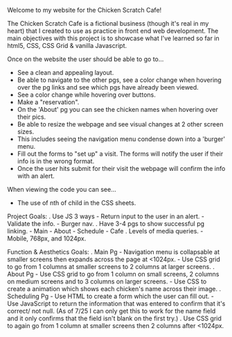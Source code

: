 Welcome to my website for the Chicken Scratch Cafe!

The Chicken Scratch Cafe is a fictional business (though it's real in my heart) that I created to use as practice in front end web development. The main objectives with this project is to showcase what I've learned so far in html5, CSS, CSS Grid & vanilla Javascript. 

Once on the website the user should be able to go to... 
-   See a clean and appealing layout. 
-   Be able to navigate to the other pgs, see a color change when hovering over the pg links and see which pgs have already been   viewed.
-   See a color change while hovering over buttons.
-   Make a "reservation".
-   On the 'About' pg you can see the chicken names when hovering over their pics.
-   Be able to resize the webpage and see visual changes at 2 other screen sizes.
-   This includes seeing the navigation menu condense down into a 'burger' menu.
-   Fill out the forms to "set up" a visit. The forms will notify the user if their info is in the wrong format.
-   Once the user hits submit for their visit the webpage will confirm the info with an alert. 

When viewing the code you can see...
-   The use of nth of child in the CSS sheets.


Project Goals:
. Use JS 3 ways
    - Return input to the user in an alert. 
    - Validate the info.
    - Burger nav.
. Have 3-4 pgs to show successful pg linking.
    - Main
    - About
    - Schedule
    - Cafe 
. Levels of media queries.
    - Mobile, 768px, and 1024px.

Function & Aesthetics Goals:
. Main Pg
    - Navigation menu is collapsable at smaller screens then expands across the page at <1024px.
    - Use CSS grid to go from 1 columns at smaller screens to 2 columns at larger screens. 
. About Pg
    - Use CSS grid to go from 1 column on small screens, 2 columns on medium screens and to 3 columns on larger screens.
    - Use CSS to create a animation which shows each chicken's name across their image.
. Scheduling Pg
    - Use HTML to create a form which the user can fill out. 
    - Use JavaScript to return the information that was entered to confirm that it's correct/ not null.
    (As of 7/25 I can only get this to work for the name field and it only confirms that the field isn't blank on the first try.)
    . Use CSS grid to again go from 1 column at smaller screens then 2 columns after <1024px.

